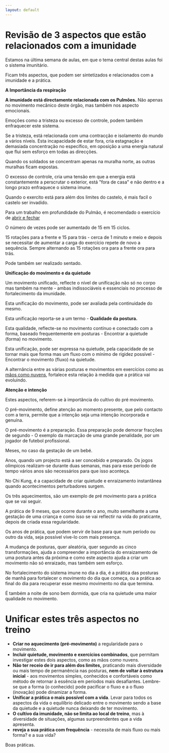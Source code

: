 ```yaml
---
layout: default
---
```


# Revisão de 3 aspectos que estão relacionados com a imunidade

Estamos na última semana de aulas, em que o tema central destas aulas foi o sistema imunitário.

Ficam três aspectos, que podem ser sintetizados e relacionados com a imunidade e a prática. 

**A Importância da respiração**

**A imunidade está directamente relacionada com os Pulmões.** Não apenas no movimento mecânico deste órgão, mas também nos aspecto emocionais. 

Emoções como a tristeza ou excesso de controle, podem também enfraquecer este sistema. 

Se a tristeza, está relacionada com uma contracção e isolamento do mundo a vários níveis. Esta incapacidade de estar fora, cria estagnação e demasiada concentração no específico, em oposição a uma energia natural que flui sem esforço em todas as direcções.

Quando os soldados se concentram apenas na muralha norte, as outras muralhas ficam expostas. 

O excesso de controle, cria uma tensão em que a energia está constantemente a perscrutar o exterior, está "fora de casa" e não dentro e a longo prazo enfraquece o sistema imune. 

Quando o exercito está para além dos limites do castelo, é mais facil o castelo ser invadido.

Para um trabalho em profundidade do Pulmão, é recomendado o exercício de [abrir e fechar](http://ck-language.s3.amazonaws.com/_daoyin/abrir-fechar.mp4)

O número de vezes pode ser aumentado de 15 em 15 ciclos. 

15 rotações para a frente e 15 para trás - cerca de 1 minuto e meio e depois se necessitar de aumentar a carga do exercício repete de novo a sequência. Sempre alternando as 15 rotações ora para a frente ora para trás. 

Pode também ser realizado sentado. 

**Unificação do movimento e da quietude**

Um movimento unificado, reflecte o nível de unificação não só no corpo mas também na mente - ambas indissociáveis e essenciais no processo de fortalecimento da imunidade. 

Esta unificação do movimento, pode ser avaliada pela continuidade do mesmo.

Esta unificação reporta-se a um termo - **Qualidade da postura.**

Esta qualidade, reflecte-se no movimento contínuo e conectado com a forma, baseado frequentemente em posturas - Encontrar a quietude (forma) no movimento.

Esta unificação, pode ser expressa na quietude, pela capacidade de se tornar mais que forma mas um fluxo com o mínimo de rigidez possível - Encontrar o movimento (fluxo) na quietude.

A alternância entre as várias posturas e movimentos em exercícios como as [mãos como nuvens](http://ck-language.s3.amazonaws.com/cloud-hands.mp4), fortalece esta relação à medida que a prática vai evoluindo. 

**Atenção e intenção**

Estes aspectos, referem-se à importância do cultivo do pré movimento. 

O pré-movimento, define atenção ao momento presente, que pelo contacto com a terra, permite que a intenção seja uma intenção incorporada e genuína. 

O pré-movimento é a preparação. Essa preparação pode demorar fracções de segundo - O exemplo da marcação de uma grande penalidade, por um jogador de futebol profissional. 

Meses, no caso da gestação de um bebé.

Anos, quando um projecto está a ser concebido e preparado. Os jogos olímpicos realizam-se durante duas semanas, mas para esse período de tempo vários anos são necessários para que isso aconteça. 

No Chi Kung, é a capacidade de criar quietude e enraizamento instantânea quando acontecimentos perturbadores surgem. 

Os três aquecimentos, são um exemplo de pré movimento para a prática que se vai seguir. 

A prática de 9 meses, que ocorre durante o ano, muito semelhante a uma gestação de uma criança e como isso se vai reflectir na vida do praticante, depois de criada essa regularidade.

Os anos de prática, que podem servir de base para que num período ou outro da vida, seja possível vive-lo com mais presença. 

A mudança de posturas, quer aleatória, quer segundo as cinco transformações, ajuda a compreender a importância do enraizamento de uma postura antes da próxima e como este aspecto ajuda a criar um movimento não só enraizado, mas também sem esforço. 

No fortalecimento do sistema imune no dia a dia, é a prática das posturas de manhã para fortalecer o movimento do dia que começa, ou a prática ao final do dia para recuperar esse mesmo movimento no dia que termina. 

É também a noite de sono bem dormida, que cria na quietude uma maior qualidade no movimento.

# Unificar estes três aspectos no treino

+ **Criar no aquecimento (pré-movimento)** a regularidade para o movimento.
+ **Incluir quietude, movimento e exercícios combinados**, que permitam investigar estes dois aspectos, como as mãos como nuvens.
+ **Não ter receio de ir para além dos limites,** praticando mais diversidade ou mais tempo de permanência nas posturas, **nem de voltar à estrutura inicial** - aos movimentos simples, conhecidos e confortáveis como método de retornar à essência em períodos mais desafiantes. Lembre-se que a forma (o conhecido) pode pacificar o fluxo e a o fluxo (inovação) pode dinamizar a forma. 
+ **Unificar a prática o mais possível com a vida**. Levar para todos os aspectos da vida o equilíbrio delicado entre o movimento sendo a base da quietude e a quietude nunca deixando de ter movimento. 
+ **O cultivo da imunidade, não se limita ao local de treino**, mas à diversidade de situações, algumas surpreendentes que a vida apresenta.
+ **reveja a sua prática com frequência** - necessita de mais fluxo ou mais forma? e a sua vida?
 
Boas práticas.
